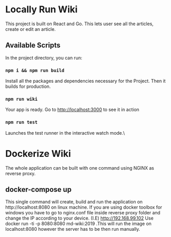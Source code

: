 # Locally Run Wiki 

This project is built on React and Go. This lets user see all the articles, create or edit an article.

## Available Scripts

In the project directory, you can run:

### `npm i && npm run build`

Install all the packages and dependencies necessary for the Project.
Then it builds for production.

### `npm run wiki`

Your app is ready. Go to
[http://localhost:3000](http://localhost:3000) to see it in action

### `npm run test`

Launches the test runner in the interactive watch mode.\

# Dockerize Wiki
The whole application can be built with one command using NGINX as reverse proxy.

## docker-compose up
This single command will create, build and run the application on http://localhost:8080 on linux machine. 
If you are using docker toolbox for windows you have to go to nginx.conf file inside reverse proxy folder and change the IP according to your device. (I.E) http://192.168.99.102
Use docker run -ti -p 8080:8080 md-wiki:2019 .This will run the image on localhost:8080 however the server has to be then run manually.
